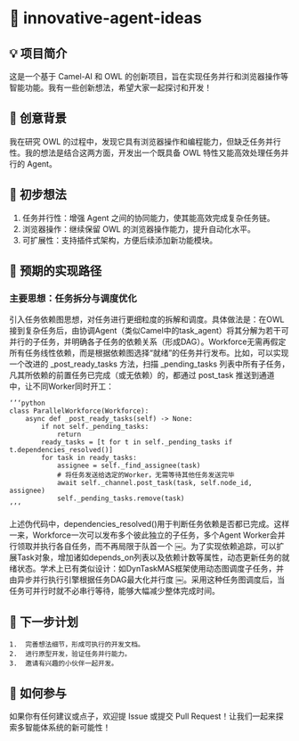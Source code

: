 # 🚀 innovative-agent-ideas

## 💡 项目简介

这是一个基于 Camel-AI 和 OWL 的创新项目，旨在实现任务并行和浏览器操作等智能功能。我有一些创新想法，希望大家一起探讨和开发！

## 🌟 创意背景

我在研究 OWL 的过程中，发现它具有浏览器操作和编程能力，但缺乏任务并行性。我的想法是结合这两方面，开发出一个既具备 OWL 特性又能高效处理任务并行的 Agent。

## 💭 初步想法
 1. 任务并行性：增强 Agent 之间的协同能力，使其能高效完成复杂任务链。
 2. 浏览器操作：继续保留 OWL 的浏览器操作能力，提升自动化水平。
 3. 可扩展性：支持插件式架构，方便后续添加新功能模块。

## 🔧 预期的实现路径

### 主要思想：任务拆分与调度优化

引入任务依赖图思想，对任务进行更细粒度的拆解和调度。具体做法是：在OWL接到复杂任务后，由协调Agent（类似Camel中的task_agent）将其分解为若干可并行的子任务，并明确各子任务的依赖关系（形成DAG）。Workforce无需再假定所有任务线性依赖，而是根据依赖图选择“就绪”的任务并行发布。比如，可以实现一个改进的 _post_ready_tasks 方法，扫描 _pending_tasks 列表中所有子任务，凡其所依赖的前置任务已完成（或无依赖）的，都通过 post_task 推送到通道中，让不同Worker同时开工：

	‘’‘python
	class ParallelWorkforce(Workforce):
	    async def _post_ready_tasks(self) -> None:
	        if not self._pending_tasks:
	            return
	        ready_tasks = [t for t in self._pending_tasks if t.dependencies_resolved()]
	        for task in ready_tasks:
	            assignee = self._find_assignee(task)
	            # 将任务发送给选定的Worker，无需等待其他任务发送完毕
	            await self._channel.post_task(task, self.node_id, assignee)
	            self._pending_tasks.remove(task)
	‘’‘

            
上述伪代码中，dependencies_resolved()用于判断任务依赖是否都已完成。这样一来，Workforce一次可以发布多个彼此独立的子任务，多个Agent Worker会并行领取并执行各自任务，而不再局限于队首一个 ￼。为了实现依赖追踪，可以扩展Task对象，增加诸如depends_on列表以及依赖计数等属性，动态更新任务的就绪状态。学术上已有类似设计：如DynTaskMAS框架使用动态图调度子任务，并由异步并行执行引擎根据任务DAG最大化并行度 ￼。采用这种任务图调度后，当任务可并行时就不必串行等待，能够大幅减少整体完成时间。


## 📝 下一步计划
	1.	完善想法细节，形成可执行的开发文档。
	2.	进行原型开发，验证任务并行能力。
	3.	邀请有兴趣的小伙伴一起开发。

## 🙌 如何参与

如果你有任何建议或点子，欢迎提 Issue 或提交 Pull Request！让我们一起来探索多智能体系统的新可能性！


